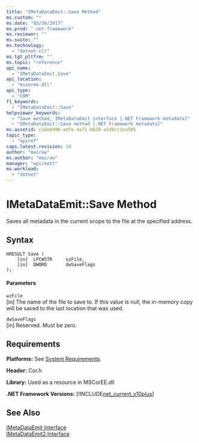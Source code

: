 ```yaml
---
title: "IMetaDataEmit::Save Method"
ms.custom: ""
ms.date: "03/30/2017"
ms.prod: ".net-framework"
ms.reviewer: ""
ms.suite: ""
ms.technology: 
  - "dotnet-clr"
ms.tgt_pltfrm: ""
ms.topic: "reference"
api_name: 
  - "IMetaDataEmit.Save"
api_location: 
  - "mscoree.dll"
api_type: 
  - "COM"
f1_keywords: 
  - "IMetaDataEmit::Save"
helpviewer_keywords: 
  - "Save method, IMetaDataEmit interface [.NET Framework metadata]"
  - "IMetaDataEmit::Save method [.NET Framework metadata]"
ms.assetid: c1de8400-adfe-4a71-b828-a1d0cc1ea505
topic_type: 
  - "apiref"
caps.latest.revision: 10
author: "mairaw"
ms.author: "mairaw"
manager: "wpickett"
ms.workload: 
  - "dotnet"
---
```

# IMetaDataEmit::Save Method
Saves all metadata in the current scope to the file at the specified address.  
  
## Syntax  
  
```  
HRESULT Save (   
    [in]  LPCWSTR     szFile,   
    [in]  DWORD       dwSaveFlags  
);  
```  
  
#### Parameters  
 `wzFile`  
 [in] The name of the file to save to. If this value is null, the in-memory copy will be saved to the last location that was used.  
  
 `dwSaveFlags`  
 [in] Reserved. Must be zero.  
  
## Requirements  
 **Platforms:** See [System Requirements](../../../../docs/framework/get-started/system-requirements.md).  
  
 **Header:** Cor.h  
  
 **Library:** Used as a resource in MSCorEE.dll  
  
 **.NET Framework Versions:** [!INCLUDE[net_current_v10plus](../../../../includes/net-current-v10plus-md.md)]  
  
## See Also  
 [IMetaDataEmit Interface](../../../../docs/framework/unmanaged-api/metadata/imetadataemit-interface.md)  
 [IMetaDataEmit2 Interface](../../../../docs/framework/unmanaged-api/metadata/imetadataemit2-interface.md)
